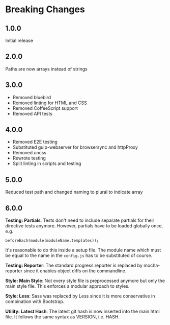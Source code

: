 # Breaking Changes

## 1.0.0

Initial release

## 2.0.0

Paths are now arrays instead of strings

## 3.0.0

* Removed bluebird
* Removed linting for HTML and CSS
* Removed CoffeeScript support
* Removed API tests

## 4.0.0

* Removed E2E testing
* Substituted gulp-webserver for browsersync and httpProxy
* Removed uncss
* Rewrote testing
* Split linting in scripts and testing

## 5.0.0

Reduced test path and changed naming to plural to indicate array

## 6.0.0

**Testing: Partials**: Tests don't need to include separate partials for their directive tests anymore. However, partials have to be loaded globally once, e.g.

```
beforeEach(module(moduleName.templates));
```

It's reasonable to do this inside a setup file. The module name which must be equal to the name in the `config.js` has to be substituted of course.

**Testing: Reporter**: The standard progress reporter is replaced by mocha-reporter since it enables object diffs on the commandline.

**Style: Main Style**: Not every style file is preprocessed anymore but only the main style file. This enforces a modular approach to styles.

**Style: Less**: Sass was replaced by Less since it is more conservative in combination with Bootstrap.

**Utility: Latest Hash**: The latest git hash is now inserted into the main html file. It follows the same syntax as VERSION, i.e. HASH.
